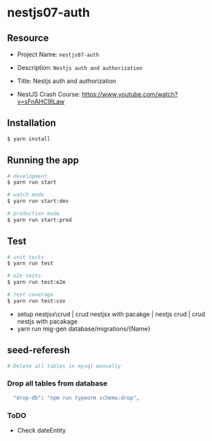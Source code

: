 # nestjs07-auth

## Resource

- Project Name: `nestjs07-auth`
- Description: `Nestjs auth and authorization`
- Title: Nestjs auth and authorization

- NestJS Crash Course: https://www.youtube.com/watch?v=sFnAHC9lLaw

## Installation

```bash
$ yarn install
```

## Running the app

```bash
# development
$ yarn run start

# watch mode
$ yarn run start:dev

# production mode
$ yarn run start:prod
```

## Test

```bash
# unit tests
$ yarn run test

# e2e tests
$ yarn run test:e2e

# test coverage
$ yarn run test:cov
```

- setup nestjsx\crud | crud nestjsx with pacakge | nestjs crud | crud nestjs with pacakage 
- yarn run mig-gen database/migrations/{Name}


## seed-referesh

```bash
# Delete all tables in mysql manually
```


### Drop all tables from database
```bash
  "drop-db": "npm run typeorm schema:drop", 
```



### ToDO 
- Check dateEntity 